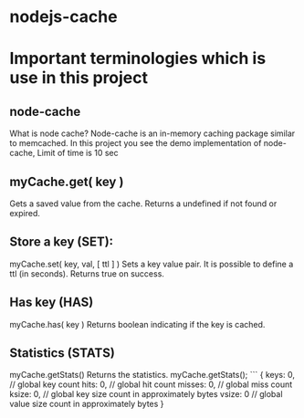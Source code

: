 # nodejs-cache
# Important terminologies which is use in this project 
## node-cache
What is node cache?
Node-cache is an in-memory caching package similar to memcached. 
In this project you see the demo implementation of node-cache,  Limit of time is 10 sec

## myCache.get( key )

Gets a saved value from the cache. Returns a undefined if not found or expired.

## Store a key (SET):
myCache.set( key, val, [ ttl ] )
Sets a key value pair. It is possible to define a ttl (in seconds). Returns true on success.

## Has key (HAS)
myCache.has( key )
Returns boolean indicating if the key is cached.

## Statistics (STATS)
myCache.getStats()
Returns the statistics.
myCache.getStats();
    ```
        {
            keys: 0,    // global key count
            hits: 0,    // global hit count
            misses: 0,  // global miss count
            ksize: 0,   // global key size count in approximately bytes
            vsize: 0    // global value size count in approximately bytes
        }
   ```
